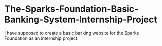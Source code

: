 # The-Sparks-Foundation-Basic-Banking-System-Internship-Project
I have supposed to create a basic banking website for the Sparks Foundation as an internship project.
